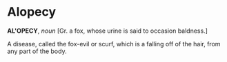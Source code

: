 # Alopecy

**AL'OPECY**, _noun_ \[Gr. a fox, whose urine is said to occasion baldness.\]

A disease, called the fox-evil or scurf, which is a falling off of the hair, from any part of the body.